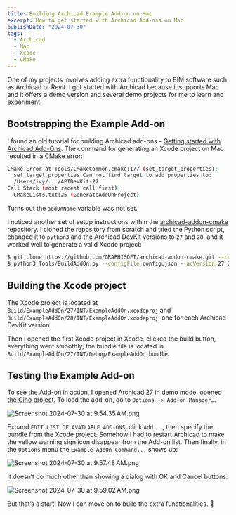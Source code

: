 ```yaml
---
title: Building Archicad Example Add-on on Mac
excerpt: How to get started with Archicad Add-ons on Mac.
publishDate: "2024-07-30"
tags:
  - Archicad
  - Mac
  - Xcode
  - CMake
---
```


One of my projects involves adding extra functionality to BIM software such as Archicad or Revit. I got started with Archicad because it supports Mac and it offers a demo version and several demo projects for me to learn and experiment. 

## Bootstrapping the Example Add-on

I found an old tutorial for building Archicad add-ons - [Getting started with Archicad Add-Ons](https://archicadapi.graphisoft.com/getting-started-with-archicad-add-ons). The command for generating an Xcode project on Mac resulted in a CMake error:

```bash
CMake Error at Tools/CMakeCommon.cmake:177 (set_target_properties):
  set_target_properties Can not find target to add properties to:
  /Users/ivy/.../APIDevKit-27
Call Stack (most recent call first):
  CMakeLists.txt:25 (GenerateAddOnProject)
```

Turns out the `addOnName` variable was not set.

I noticed another set of setup instructions within the [archicad-addon-cmake](https://github.com/GRAPHISOFT/archicad-addon-cmake) repository. I cloned the repository from scratch and tried the Python script, changed it to `python3` and the Archicad DevKit versions to `27` and `28`, and it worked well to generate a valid Xcode project:

```bash
$ git clone https://github.com/GRAPHISOFT/archicad-addon-cmake.git --recurse-submodules
$ python3 Tools/BuildAddOn.py --configFile config.json --acVersion 27 28
```

## Building the Xcode project

The Xcode project is located at `Build/ExampleAddOn/27/INT/ExampleAddOn.xcodeproj` and `Build/ExampleAddOn/28/INT/ExampleAddOn.xcodeproj`, one for each Archicad DevKit version.

Then I opened the first Xcode project in Xcode, clicked the build button, everything went smoothly, the bundle file is located in `Build/ExampleAddOn/27/INT/Debug/ExampleAddOn.bundle`.

## Testing the Example Add-on

To see the Add-on in action, I opened Archicad 27 in demo mode, opened [the Gino project](https://community.graphisoft.com/t5/Getting-started/Archicad-Sample-Projects/ta-p/304186). To load the add-on, go to `Options -> Add-on Manager…`.

![Screenshot 2024-07-30 at 9.54.35 AM.png](/archicad-27-add-on-manager.png)

Expand `EDIT LIST OF AVAILABLE ADD-ONS`, click `Add...`, then specify the bundle from the Xcode project. Somehow I had to restart Archicad to make the yellow warning sign icon disappear from the Add-on list. Then finally, in the `Options` menu the `Example AddOn Command...` shows up:

![Screenshot 2024-07-30 at 9.57.48 AM.png](/archicad-27-example-add-on-command.png)

It doesn’t do much other than showing a dialog with OK and Cancel buttons.

![Screenshot 2024-07-30 at 9.59.02 AM.png](/archicad-27-example-add-on-dialog.png)

But that’s a start! Now I can move on to build the extra functionalities. 🙂
